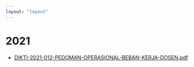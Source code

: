 ```yaml
---
layout: "layout"
---
```

# 2021
* [DIKTI-2021-012-PEDOMAN-OPERASIONAL-BEBAN-KERJA-DOSEN.pdf](DIKTI-2021-012-PEDOMAN-OPERASIONAL-BEBAN-KERJA-DOSEN.pdf)
